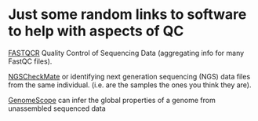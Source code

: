 # Just some random links to software to help with aspects of QC

[FASTQCR](http://www.sthda.com/english/rpkgs/fastqcr/) Quality Control of Sequencing Data (aggregating info for many FastQC files).

[NGSCheckMate](https://github.com/parklab/NGSCheckMate) or identifying next generation sequencing (NGS) data files from the same individual.  (i.e. are the samples the ones you think they are).

[GenomeScope](https://github.com/schatzlab/genomescope) can infer the global properties of a genome from unassembled sequenced data
